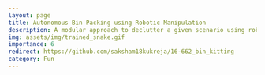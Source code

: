 ```yaml
---
layout: page
title: Autonomous Bin Packing using Robotic Manipulation
description: A modular approach to declutter a given scenario using robotic manipulation
img: assets/img/trained_snake.gif
importance: 6
redirect: https://github.com/saksham18kukreja/16-662_bin_kitting
category: Fun
---
```

